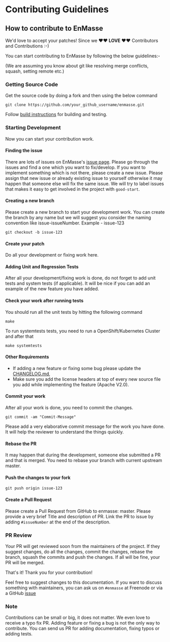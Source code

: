 # Contributing Guidelines

## How to contribute to EnMasse

We'd love to accept your patches! Since we **♥︎♥︎ LOVE ♥︎♥︎** Contributors and Contributions :-)

You can start contributing to EnMasse by following the below guidelines:-

(We are assuming you know about git like resolving merge conflicts, squash, setting remote etc.)

### Getting Source Code

Get the source code by doing a fork and then using the below command

```
git clone https://github.com/your_github_username/enmasse.git
```

Follow [build instructions](HACKING.md) for building and testing.

### Starting Development

Now you can start your contribution work.

#### Finding the issue

There are lots of issues on EnMasse's [issue page](https://github.com/enmasseproject/enmasse/issues). Please go through the issues and find a one which you want to fix/develop. If you want to implement something which is not there, please create a new issue. Please assign that new issue or already existing issue to yourself otherwise it may happen that someone else will fix the same issue. We will try to label issues that makes it easy to get involved in the project with `good-start`.

#### Creating a new branch

Please create a new branch to start your development work. You can create the branch by any name but we will suggest you consider the naming convention like issue-issueNumber. Example - issue-123

```
git checkout -b issue-123
```

#### Create your patch

Do all your development or fixing work here.

#### Adding Unit and Regression Tests 

After all your development/fixing work is done, do not forget to add unit tests and system tests (if applicable). It will be nice if you can add an example of the new feature you have added.

#### Check your work after running tests

You should run all the unit tests by hitting the following command

```
make
```

To run systemtests tests, you need to run a OpenShift/Kubernetes Cluster and after that

```
make systemtests
```

#### Other Requirements

* If adding a new feature or fixing some bug please update the [CHANGELOG.md](https://github.com/enmasseproject/enmasse/blob/master/CHANGELOG.md),
* Make sure you add the license headers at top of every new source file you add while implementing the feature (Apache V2.0).

#### Commit your work

After all your work is done, you need to commit the changes.

```
git commit -am "Commit-Message"
```

Please add a very elaborative commit message for the work you have done. It will help the reviewer to understand the things quickly.

#### Rebase the PR

It may happen that during the development, someone else submitted a PR and that is merged. You need to rebase your branch with current upstream master.

#### Push the changes to your fork
 
```
git push origin issue-123
```
 
#### Create a Pull Request

Please create a Pull Request from GitHub to enmasse: master. Please provide a very brief Title and description of PR. Link the PR to issue by adding `#issueNumber` at the end of the description.

### PR Review

Your PR will get reviewed soon from the maintainers of the project. If they suggest changes, do all the changes, commit the changes, rebase the branch, squash the commits and push the changes. If all will be fine, your PR will be merged.

That's it! Thank you for your contribution!

Feel free to suggest changes to this documentation. If you want to discuss something with maintainers, you can ask us on `#enmasse` at Freenode or via a GitHub [issue](https://github.com/enmasseproject/enmasse/issues)

### Note
 
Contributions can be small or big, it does not matter. We even love to receive a typo fix PR. Adding feature or fixing a bug is not the only way to contribute. You can send us PR for adding documentation, fixing typos or adding tests.

